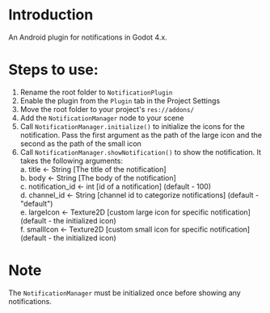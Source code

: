 # Introduction
An Android plugin for notifications in Godot 4.x.

# Steps to use:

1. Rename the root folder to ```NotificationPlugin```
2. Enable the plugin from the ```Plugin``` tab in the Project Settings
3. Move the root folder to your project's ```res://addons/```
4. Add the ```NotificationManager``` node to your scene
5. Call ```NotificationManager.initialize()``` to initialize the icons for the notification. Pass the first argument as the path of the large icon and the second as the path of the small icon
6. Call ```NotificationManager.showNotification()``` to show the notification. It takes the following arguments:<br>
          a. title <- String  [The title of the notification]<br>
          b. body <- String [The body of the notification]<br>
          c. notification_id <- int [id of a notification] (default - 100)<br>
          d. channel_id <- String [channel id to categorize notifications] (default - "default")<br>
          e. largeIcon <- Texture2D [custom large icon for specific notification] (default - the initialized icon)<br>
          f. smallIcon <- Texture2D [custom small icon for specific notification] (default - the initialized icon)<br>

# Note
The ```NotificationManager``` must be initialized once before showing any notifications.

